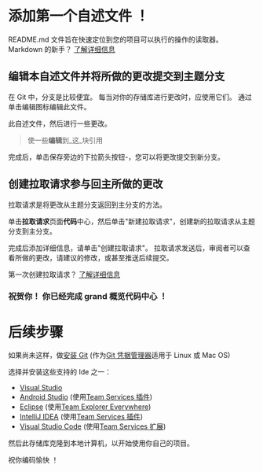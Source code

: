 # <a name="youve-added-your-first-readme-file"></a>添加第一个自述文件 ！
README.md 文件旨在快速定位到您的项目可以执行的操作的读取器。  Markdown 的新手？ [了解详细信息](https://go.microsoft.com/fwlink/p/?LinkId=524306&clcid=0x409)

## <a name="edit-this-readme-and-commit-your-change-to-a-topic-branch"></a>编辑本自述文件并将所做的更改提交到主题分支
在 Git 中，分支是比较便宜。  每当对你的存储库进行更改时，应使用它们。  通过单击编辑图标编辑此文件。

此自述文件，然后进行一些更改。

> 使一些**编辑**到_这_块引用

完成后，单击保存旁边的下拉箭头按钮-，您可以将更改提交到新分支。

## <a name="create-a-pull-request-to-contribute-your-changes-back-into-master"></a>创建拉取请求参与回主所做的更改
拉取请求是将更改从主题分支返回到主分支的方法。

单击**拉取请求**页面**代码**中心，然后单击"新建拉取请求"，创建新的拉取请求从主题分支到主分支。

完成后添加详细信息，请单击"创建拉取请求"。 拉取请求发送后，审阅者可以查看所做的更改，请建议的修改，或甚至推送后续提交。

第一次创建拉取请求？  [了解详细信息](https://go.microsoft.com/fwlink/?LinkId=533211&clcid=0x409)

### <a name="congratulations-youve-completed-the-grand-tour-of-the-code-hub"></a>祝贺你！ 你已经完成 grand 概览代码中心 ！

# <a name="next-steps"></a>后续步骤

如果尚未这样，做[安装 Git](https://git-scm.com/downloads) (作为[Git 凭据管理器](https://java.visualstudio.com/Downloads/gitcredentialmanager/Index)适用于 Linux 或 Mac OS)

选择并安装这些支持的 Ide 之一：
* [Visual Studio](https://go.microsoft.com/fwlink/?LinkId=309297&clcid=0x409&slcid=0x409)
* [Android Studio](https://developer.android.com/studio) (使用[Team Services 插件](https://java.visualstudio.com/Downloads/intellijplugin/Index))
* [Eclipse](https://www.eclipse.org/downloads) (使用[Team Explorer Everywhere](https://java.visualstudio.com/Downloads/eclipseplugin/Index))
* [IntelliJ IDEA](https://www.jetbrains.com/idea/download) (使用[Team Services 插件](https://java.visualstudio.com/Downloads/intellijplugin/Index))
* [Visual Studio Code](https://code.visualstudio.com/Download) (使用[Team Services 扩展](https://java.visualstudio.com/Downloads/visualstudiocode/Index))

然后此存储库克隆到本地计算机，以开始使用你自己的项目。
  
祝你编码愉快 ！